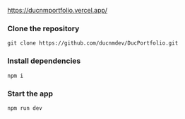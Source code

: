 https://ducnmportfolio.vercel.app/

### Clone the repository

```shell
git clone https://github.com/ducnmdev/DucPortfolio.git
```

### Install dependencies

```shell
npm i
```

### Start the app

```shell
npm run dev
```
